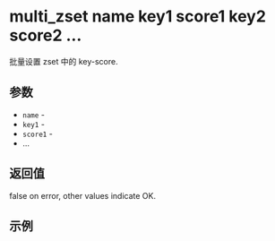 # multi_zset name key1 score1 key2 score2 ...

批量设置 zset 中的 key-score.

## 参数

* `name` -
* `key1` -
* `score1` -
* ...

## 返回值

false on error, other values indicate OK.

## 示例

